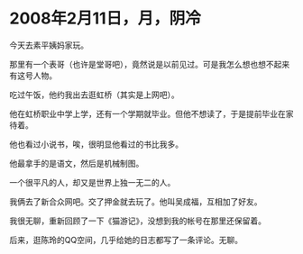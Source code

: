 # 2008年2月11日，月，阴冷

今天去素平姨妈家玩。

那里有一个表哥（也许是堂哥吧），竟然说是以前见过。可是我怎么想也想不起来有这号人物。

吃过午饭，他约我出去逛虹桥（其实是上网吧）。

他在虹桥职业中学上学，还有一个学期就毕业。但他不想读了，于是提前毕业在家待着。

他也看过小说书，唉，很明显他看过的书比我多。

他最拿手的是语文，然后是机械制图。

一个很平凡的人，却又是世界上独一无二的人。

我俩去了新合众网吧。交了押金就去玩了。他叫吴成福，互相加了好友。

我很无聊，重新回顾了一下《猫游记》，没想到我的帐号在那里还保留着。

后来，逛陈玲的QQ空间，几乎给她的日志都写了一条评论。无聊。